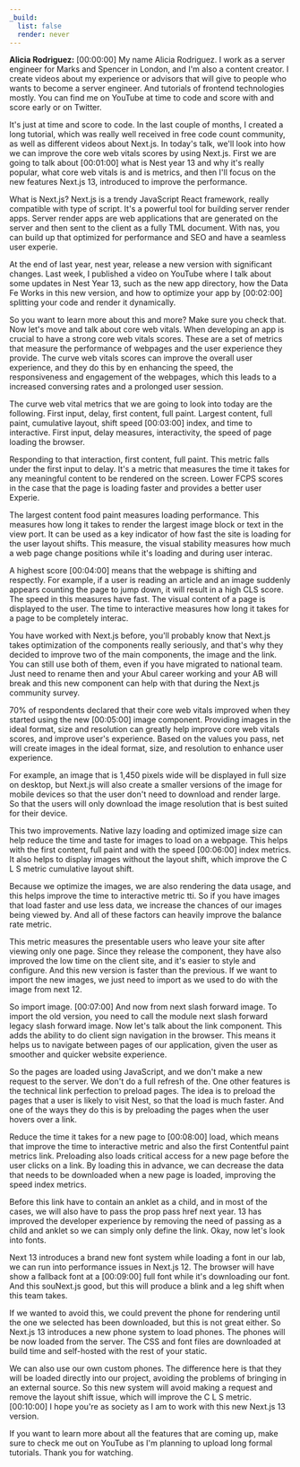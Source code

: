 ```yaml
---
_build:
  list: false
  render: never
---
```


**Alicia Rodriguez:** [00:00:00] My name Alicia Rodriguez. I work as a server engineer for Marks and Spencer in London, and I'm also a content creator. I create videos about my experience or advisors that will give to people who wants to become a server engineer. And tutorials of frontend technologies mostly. You can find me on YouTube at time to code and score with and score early or on Twitter.

It's just at time and score to code. In the last couple of months, I created a long tutorial, which was really well received in free code count community, as well as different videos about Next.js. In today's talk, we'll look into how we can improve the core web vitals scores by using Next.js. First we are going to talk about [00:01:00] what is Nest year 13 and why it's really popular, what core web vitals is and is metrics, and then I'll focus on the new features Next.js 13, introduced to improve the performance.

What is Next.js? Next.js is a trendy JavaScript React framework, really compatible with type of script. It's a powerful tool for building server render apps. Server render apps are web applications that are generated on the server and then sent to the client as a fully TML document. With nas, you can build up that optimized for performance and SEO and have a seamless user experie.

At the end of last year, nest year, release a new version with significant changes. Last week, I published a video on YouTube where I talk about some updates in Nest Year 13, such as the new app directory, how the Data Fe Works in this new version, and how to optimize your app by [00:02:00] splitting your code and render it dynamically.

So you want to learn more about this and more? Make sure you check that. Now let's move and talk about core web vitals. When developing an app is crucial to have a strong core web vitals scores. These are a set of metrics that measure the performance of webpages and the user experience they provide. The curve web vitals scores can improve the overall user experience, and they do this by en enhancing the speed, the responsiveness and engagement of the webpages, which this leads to a increased conversing rates and a prolonged user session.

The curve web vital metrics that we are going to look into today are the following. First input, delay, first content, full paint. Largest content, full paint, cumulative layout, shift speed [00:03:00] index, and time to interactive. First input, delay measures, interactivity, the speed of page loading the browser.

Responding to that interaction, first content, full paint. This metric falls under the first input to delay. It's a metric that measures the time it takes for any meaningful content to be rendered on the screen. Lower FCPS scores in the case that the page is loading faster and provides a better user Experie.

The largest content food paint measures loading performance. This measures how long it takes to render the largest image block or text in the view port. It can be used as a key indicator of how fast the site is loading for the user layout shifts. This measure, the visual stability measures how much a web page change positions while it's loading and during user interac.

A highest score [00:04:00] means that the webpage is shifting and respectly. For example, if a user is reading an article and an image suddenly appears counting the page to jump down, it will result in a high CLS score. The speed in this measures have fast. The visual content of a page is displayed to the user. The time to interactive measures how long it takes for a page to be completely interac.

You have worked with Next.js before, you'll probably know that Next.js takes optimization of the components really seriously, and that's why they decided to improve two of the main components, the image and the link. You can still use both of them, even if you have migrated to national team. Just need to rename then and your Abul career working and your AB will break and this new component can help with that during the Next.js community survey.

70% of respondents declared that their core web vitals improved when they started using the new [00:05:00] image component. Providing images in the ideal format, size and resolution can greatly help improve core web vitals scores, and improve user's experience. Based on the values you pass, net will create images in the ideal format, size, and resolution to enhance user experience.

For example, an image that is 1,450 pixels wide will be displayed in full size on desktop, but Next.js will also create a smaller versions of the image for mobile devices so that the user don't need to download and render large. So that the users will only download the image resolution that is best suited for their device.

This two improvements. Native lazy loading and optimized image size can help reduce the time and taste for images to load on a webpage. This helps with the first content, full paint and with the speed [00:06:00] index metrics. It also helps to display images without the layout shift, which improve the C L S metric cumulative layout shift.

Because we optimize the images, we are also rendering the data usage, and this helps improve the time to interactive metric tti. So if you have images that load faster and use less data, we increase the chances of our images being viewed by. And all of these factors can heavily improve the balance rate metric.

This metric measures the presentable users who leave your site after viewing only one page. Since they release the component, they have also improved the low time on the client site, and it's easier to style and configure. And this new version is faster than the previous. If we want to import the new images, we just need to import as we used to do with the image from next 12.

So import image. [00:07:00] And now from next slash forward image. To import the old version, you need to call the module next slash forward legacy slash forward image. Now let's talk about the link component. This adds the ability to do client sign navigation in the browser. This means it helps us to navigate between pages of our application, given the user as smoother and quicker website experience.

So the pages are loaded using JavaScript, and we don't make a new request to the server. We don't do a full refresh of the. One other features is the technical link perfection to preload pages. The idea is to preload the pages that a user is likely to visit Nest, so that the load is much faster. And one of the ways they do this is by preloading the pages when the user hovers over a link.

Reduce the time it takes for a new page to [00:08:00] load, which means that improve the time to interactive metric and also the first Contentful paint metrics link. Preloading also loads critical access for a new page before the user clicks on a link. By loading this in advance, we can decrease the data that needs to be downloaded when a new page is loaded, improving the speed index metrics.

Before this link have to contain an anklet as a child, and in most of the cases, we will also have to pass the prop pass href next year. 13 has improved the developer experience by removing the need of passing as a child and anklet so we can simply only define the link. Okay, now let's look into fonts.

Next 13 introduces a brand new font system while loading a font in our lab, we can run into performance issues in Next.js 12. The browser will have show a fallback font at a [00:09:00] full font while it's downloading our font. And this souNext.js good, but this will produce a blink and a leg shift when this team takes.

If we wanted to avoid this, we could prevent the phone for rendering until the one we selected has been downloaded, but this is not great either. So Next.js 13 introduces a new phone system to load phones. The phones will be now loaded from the server. The CSS and font files are downloaded at build time and self-hosted with the rest of your static.

We can also use our own custom phones. The difference here is that they will be loaded directly into our project, avoiding the problems of bringing in an external source. So this new system will avoid making a request and remove the layout shift issue, which will improve the C L S metric. [00:10:00] I hope you're as society as I am to work with this new Next.js 13 version.

If you want to learn more about all the features that are coming up, make sure to check me out on YouTube as I'm planning to upload long formal tutorials. Thank you for watching.

